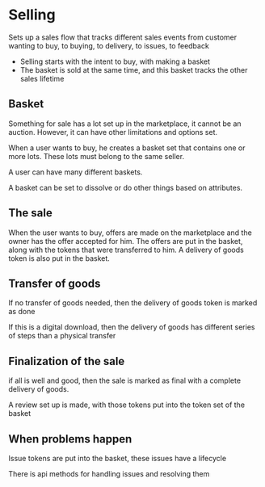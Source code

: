 # Selling

Sets up a sales flow that tracks different sales events from customer wanting to buy, to buying, to delivery, to issues, to feedback


* Selling starts with the intent to buy, with making a basket 
* The basket is sold at the same time, and this basket tracks the other sales lifetime 


## Basket 

Something for sale has a lot set up in the marketplace, it cannot be an auction. However, it can have other limitations and options set.

When a user wants to buy, he creates a basket set that contains one or more lots. These lots must belong to the same seller.

A user can have many different baskets. 

A basket can be set to dissolve or do other things based on attributes.

## The sale

When the user wants to buy, offers are made on the marketplace and the owner has the offer accepted for him.
The offers are put in the basket, along with the tokens that were transferred to him.
A delivery of goods token is also put in the basket.

## Transfer of goods

If no transfer of goods needed, then the delivery of goods token is marked as done

If this is a digital download, then the delivery of goods has different series of steps than a physical transfer

## Finalization of the sale

if all is well and good, then the sale is marked as final with a complete delivery of goods.

A review set up is made, with those tokens put into the token set of the basket

## When problems happen

Issue tokens are put into the basket, these issues have a lifecycle

There is api methods for handling issues and resolving them






